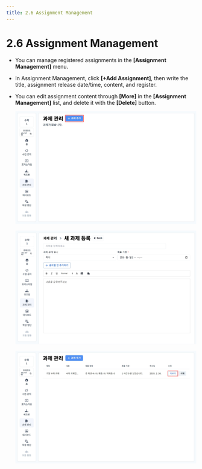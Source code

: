 ```yaml
---
title: 2.6 Assignment Management
---
```


# 2.6 Assignment Management

- You can manage registered assignments in the **\[Assignment Management]** menu.
- In Assignment Management, click **\[+Add Assignment]**, then write the title, assignment release date/time, content, and register.
- You can edit assignment content through **\[More]** in the **\[Assignment Management]** list, and delete it with the **[Delete]** button.

  ![](/img/teacher_2-6_01.jpg)

  ![](/img/teacher_2-6_02.jpg)

  ![](/img/teacher_2-6_03.jpg)
